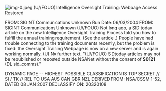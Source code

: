 ![img-0.jpeg](img-0.jpeg)
(U//FOUO) Intelligence Oversight Training: Webpage Access Restored

FROM: SIGINT Communications
Unknown
Run Date: 06/03/2004
FROM: SIGINT Communications
Unknown
(U//FOUO) Not long ago, a SID today article on the new Intelligence Oversight Training Process told you how to fulfill the annual training requirement. (See the article .) People have had trouble connecting to the training documents recently, but the problem is fixed: the Oversight Training Webpage is now on a new server and is again working normally.
(U) No further text.
"(U//FOUO) SIDtoday articles may not be republished or reposted outside NSANet without the consent of $\mathbf{S 0 1 2 1}$ (DL sid_comms)."

DYNAMIC PAGE -- HIGHEST POSSIBLE CLASSIFICATION IS
TOP SECRET // SI / TK // REL TO USA AUS CAN GBR NZL
DERIVED FROM: NSA/CSSM 1-52, DATED 08 JAN 2007 DECLASSIFY ON: 20320108

